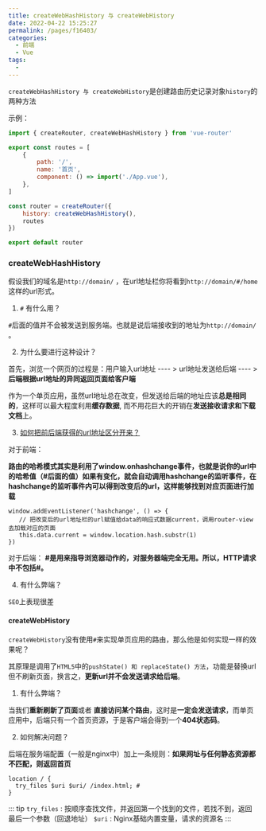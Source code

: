```yaml
---
title: createWebHashHistory 与 createWebHistory
date: 2022-04-22 15:25:27
permalink: /pages/f16403/
categories:
  - 前端
  - Vue
tags:
  - 
---
```




`createWebHashHistory 与 createWebHistory`是创建路由历史记录对象`history`的两种方法

示例：
```js
import { createRouter, createWebHashHistory } from 'vue-router'

export const routes = [
    {
        path: '/',
        name: '首页',
        component: () => import('./App.vue'),
    },
]

const router = createRouter({
    history: createWebHashHistory(),
    routes
})

export default router
```


###  createWebHashHistory

假设我们的域名是`http://domain/` ，在url地址栏你将看到`http://domain/#/home`这样的url形式。

1. `#` 有什么用？

`#`后面的值并不会被发送到服务端。也就是说后端接收到的地址为`http://domain/` 。

2. 为什么要进行这种设计？

首先，浏览一个网页的过程是：用户输入url地址 ---- > url地址发送给后端 ---- > **后端根据url地址的异同返回页面给客户端**

作为一个单页应用，虽然url地址总在改变，但发送给后端的地址应该**总是相同的**，这样可以最大程度利用**缓存数据**, 而不用花巨大的开销在**发送接收请求和下载文档**上。

3. [如何把前后端获得的url地址区分开来？](https://zhuanlan.zhihu.com/p/337073166)

对于前端：

**路由的哈希模式其实是利用了window.onhashchange事件，也就是说你的url中的哈希值（#后面的值）如果有变化，就会自动调用hashchange的监听事件，在hashchange的监听事件内可以得到改变后的url，这样能够找到对应页面进行加载**

```
window.addEventListener('hashchange', () => {
   // 把改变后的url地址栏的url赋值给data的响应式数据current，调用router-view去加载对应的页面
   this.data.current = window.location.hash.substr(1)
})
```

对于后端：
**#是用来指导浏览器动作的，对服务器端完全无用。所以，HTTP请求中不包括#。**

4. 有什么弊端？

`SEO`上表现很差

####  createWebHistory

`createWebHistory`没有使用`#`来实现单页应用的路由，那么他是如何实现一样的效果呢？

其原理是调用了`HTML5`中的`pushState() 和 replaceState() 方法`，功能是替换url但不刷新页面，换言之，**更新url并不会发送请求给后端**。

1. 有什么弊端？

当我们**重新刷新了页面**或者 **直接访问某个路由**，这时是**一定会发送请求**，而单页应用中，后端只有一个首页资源，于是客户端会得到一个**404状态码**。

2. 如何解决问题？

后端在服务端配置（一般是nginx中）加上一条规则：**如果网址与任何静态资源都不匹配，则返回首页**

```
location / {
  try_files $uri $uri/ /index.html; # 
}
```

::: tip 
`try_files` : 按顺序查找文件，并返回第一个找到的文件，若找不到，返回最后一个参数（回退地址）
`$uri` : Nginx基础内置变量，请求的资源名
:::
